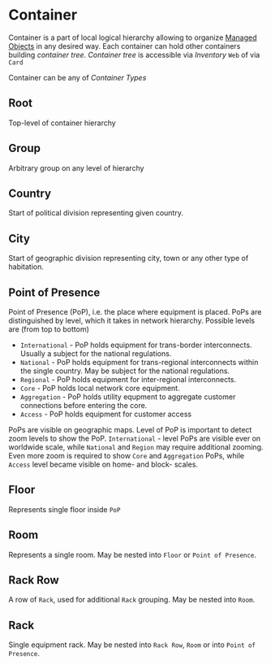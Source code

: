 # Container

Container is a part of local logical hierarchy allowing to organize
[Managed Objects](../managed-object/index.md) in any desired way. Each container
can hold other containers building _container tree_. _Container tree_
is accessible via _Inventory_ `Web` of via `Card`

Container can be any of _Container Types_

## Root

Top-level of container hierarchy

## Group

Arbitrary group on any level of hierarchy

## Country

Start of political division representing given country.

## City

Start of geographic division representing city, town or any other type of habitation.

## Point of Presence

Point of Presence (PoP), i.e. the place where equipment is placed. PoPs
are distinguished by level, which it takes in network hierarchy. Possible
levels are (from top to bottom)

- `International` - PoP holds equipment for trans-border interconnects.
  Usually a subject for the national regulations.
- `National` - PoP holds equipment for trans-regional interconnects within
  the single country. May be subject for the national regulations.
- `Regional` - PoP holds equipment for inter-regional interconnects.
- `Core` - PoP holds local network core equipment.
- `Aggregation` - PoP holds utility equpment to aggregate customer connections
  before entering the core.
- `Access` - PoP holds equipment for customer access

PoPs are visible on geographic maps. Level of PoP is important to detect
zoom levels to show the PoP. `International` - level PoPs are visible ever
on worldwide scale, while `National` and `Region` may require additional zooming.
Even more zoom is required to show `Core` and `Aggregation` PoPs, while
`Access` level became visible on home- and block- scales.

## Floor

Represents single floor inside `PoP`

## Room

Represents a single room. May be nested into `Floor` or `Point of Presence`.

## Rack Row

A row of `Rack`, used for additional `Rack` grouping. May be nested into `Room`.

## Rack

Single equipment rack. May be nested into `Rack Row`, `Room` or into `Point of Presence`.
